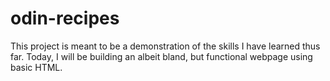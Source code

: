 # odin-recipes
This project is meant to be a demonstration of the skills I have learned thus far.
Today, I will be building an albeit bland, but functional webpage using basic HTML.
